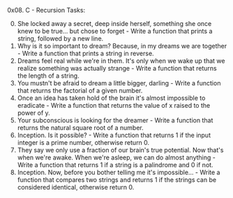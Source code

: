 0x08. C - Recursion Tasks:

0. She locked away a secret, deep inside herself, something she once knew to be true... but chose to forget - Write a function that prints a string, followed by a new line.
1. Why is it so important to dream? Because, in my dreams we are together - Write a function that prints a string in reverse.
2. Dreams feel real while we're in them. It's only when we wake up that we realize something was actually strange - Write a function that returns the length of a string.
3. You mustn't be afraid to dream a little bigger, darling - Write a function that returns the factorial of a given number.
4. Once an idea has taken hold of the brain it's almost impossible to eradicate - Write a function that returns the value of x raised to the power of y.
5. Your subconscious is looking for the dreamer - Write a function that returns the natural square root of a number.
6. Inception. Is it possible? - Write a function that returns 1 if the input integer is a prime number, otherwise return 0.
7. They say we only use a fraction of our brain's true potential. Now that's when we're awake. When we're asleep, we can do almost anything - Write a function that returns 1 if a string is a palindrome and 0 if not.
8. Inception. Now, before you bother telling me it's impossible... - Write a function that compares two strings and returns 1 if the strings can be considered identical, otherwise return 0.
